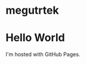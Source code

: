# megutrtek
<!DOCTYPE html>
<html>
<body>
<h1>Hello World</h1>
<p>I'm hosted with GitHub Pages.</p>
</body>
</html>
